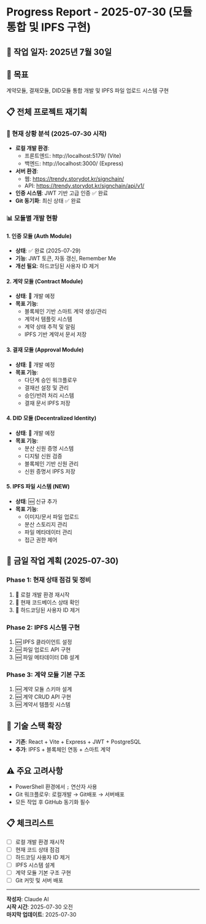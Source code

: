 # Progress Report - 2025-07-30 (모듈 통합 및 IPFS 구현)

## 📅 작업 일자: 2025년 7월 30일

## 🎯 목표
계약모듈, 결재모듈, DID모듈 통합 개발 및 IPFS 파일 업로드 시스템 구현

## 📋 전체 프로젝트 재기획

### 🔄 현재 상황 분석 (2025-07-30 시작)
- **로컬 개발 환경**: 
  - 프론트엔드: http://localhost:5179/ (Vite) 
  - 백엔드: http://localhost:3000/ (Express)
- **서버 환경**: 
  - 웹: https://trendy.storydot.kr/signchain/
  - API: https://trendy.storydot.kr/signchain/api/v1/
- **인증 시스템**: JWT 기반 고급 인증 ✅ 완료
- **Git 동기화**: 최신 상태 ✅ 완료

### 📊 모듈별 개발 현황
#### 1. 인증 모듈 (Auth Module)
- **상태**: ✅ 완료 (2025-07-29)
- **기능**: JWT 토큰, 자동 갱신, Remember Me
- **개선 필요**: 하드코딩된 사용자 ID 제거

#### 2. 계약 모듈 (Contract Module)
- **상태**: 🔄 개발 예정
- **목표 기능**:
  - 블록체인 기반 스마트 계약 생성/관리
  - 계약서 템플릿 시스템
  - 계약 상태 추적 및 알림
  - IPFS 기반 계약서 문서 저장

#### 3. 결재 모듈 (Approval Module)
- **상태**: 🔄 개발 예정
- **목표 기능**:
  - 다단계 승인 워크플로우
  - 결재선 설정 및 관리
  - 승인/반려 처리 시스템
  - 결재 문서 IPFS 저장

#### 4. DID 모듈 (Decentralized Identity)
- **상태**: 🔄 개발 예정
- **목표 기능**:
  - 분산 신원 증명 시스템
  - 디지털 신원 검증
  - 블록체인 기반 신원 관리
  - 신원 증명서 IPFS 저장

#### 5. IPFS 파일 시스템 (NEW)
- **상태**: 🆕 신규 추가
- **목표 기능**:
  - 이미지/문서 파일 업로드
  - 분산 스토리지 관리
  - 파일 메타데이터 관리
  - 접근 권한 제어

## 📝 금일 작업 계획 (2025-07-30)

### Phase 1: 현재 상태 점검 및 정비
1. 🔄 로컬 개발 환경 재시작
2. 🔄 현재 코드베이스 상태 확인
3. 🔄 하드코딩된 사용자 ID 제거

### Phase 2: IPFS 시스템 구현
1. 🆕 IPFS 클라이언트 설정
2. 🆕 파일 업로드 API 구현
3. 🆕 파일 메타데이터 DB 설계

### Phase 3: 계약 모듈 기본 구조
1. 🆕 계약 모듈 스키마 설계
2. 🆕 계약 CRUD API 구현
3. 🆕 계약서 템플릿 시스템

## 🔧 기술 스택 확장
- **기존**: React + Vite + Express + JWT + PostgreSQL
- **추가**: IPFS + 블록체인 연동 + 스마트 계약

## ⚠️ 주요 고려사항
- PowerShell 환경에서 `;` 연산자 사용
- Git 워크플로우: 로컬개발 → Git배포 → 서버배포
- 모든 작업 후 GitHub 동기화 필수

## 📋 체크리스트
- [ ] 로컬 개발 환경 재시작
- [ ] 현재 코드 상태 점검
- [ ] 하드코딩 사용자 ID 제거
- [ ] IPFS 시스템 설계
- [ ] 계약 모듈 기본 구조 구현
- [ ] Git 커밋 및 서버 배포

---
**작성자**: Claude AI  
**시작 시간**: 2025-07-30 오전  
**마지막 업데이트**: 2025-07-30
